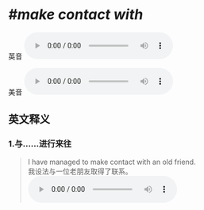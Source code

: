 # ***\#make contact with*** 
英音
<audio src="./media/make contact with1.aac" controls="controls"></audio>

美音
<audio src="./media/make contact with2.aac" controls="controls"></audio>



  

英文释义
---
### 1.**与……进行来往**  

 > I have managed to make contact with an old friend.  
 > 我设法与一位老朋友取得了联系。    
<audio src="./media/P104 contact4.aac" controls="controls"></audio>



